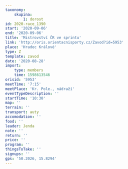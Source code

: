 ```yaml
---
taxonomy:
    skupina:
        1: dorost
id: 2020-race_1390
start: '2020-09-06'
end: '2020-09-06'
title: 'Mistrovství ČR ve sprintu'
link: 'http://oris.orientacnisporty.cz/Zavod?id=5953'
place: 'Hradec Králové'
type: Z
template: zavod
date: '2020-08-28'
import:
    type: members
    time: 1598613546
orisid: '5953'
meetTime: '7:15'
meetPlace: 'Kr. Pole., nádraží'
eventTypeDescription: ''
startTime: '10:30'
map: ''
terrain: ''
transport: auty
accomodation: ''
food: ''
leader: Jenda
note: ''
return: ''
price: ''
program: ''
thingsToTake: ''
signups: ''
gps: '50.2026, 15.8294'
---
```


